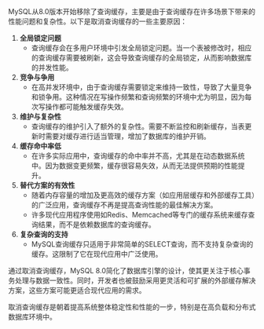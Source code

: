 <font style="color:rgba(0, 0, 0, 0.82);">MySQL从8.0版本开始移除了查询缓存，主要是由于查询缓存在许多场景下带来的性能问题和复杂性。以下是取消查询缓存的一些主要原因：</font>

1. **<font style="color:rgba(0, 0, 0, 0.82);">全局锁定问题</font>**
    - <font style="color:rgba(0, 0, 0, 0.82);">查询缓存会在多用户环境中引发全局锁定问题。当一个表被修改时，相应的查询缓存需要被刷新，这会导致查询缓存的全局锁定，从而影响数据库的并发性能。</font>
2. **<font style="color:rgba(0, 0, 0, 0.82);">竞争与争用</font>**
    - <font style="color:rgba(0, 0, 0, 0.82);">在高并发环境中，由于查询缓存需要锁定来维持一致性，导致了大量竞争和锁争用。这种情况在写操作频繁和查询频繁的环境中尤为明显，因为每次写操作都可能触发缓存失效。</font>
3. **<font style="color:rgba(0, 0, 0, 0.82);">维护与复杂性</font>**
    - <font style="color:rgba(0, 0, 0, 0.82);">查询缓存的维护引入了额外的复杂性。需要不断监控和刷新缓存，当表更新时需要对缓存进行适当管理，增加了数据库的维护开销。</font>
4. **<font style="color:rgba(0, 0, 0, 0.82);">缓存命中率低</font>**
    - <font style="color:rgba(0, 0, 0, 0.82);">在许多实际应用中，查询缓存的命中率并不高，尤其是在动态数据系统中。因为数据变更频繁，缓存很容易失效，从而无法提供预期的性能提升。</font>
5. **<font style="color:rgba(0, 0, 0, 0.82);">替代方案的有效性</font>**
    - <font style="color:rgba(0, 0, 0, 0.82);">随着内存容量的增加及更高效的缓存方案（如应用层缓存和外部缓存工具）的广泛应用，查询缓存不再是提高查询性能的最佳解决方案。</font>
    - <font style="color:rgba(0, 0, 0, 0.82);">许多现代应用程序使用如Redis、Memcached等专门的缓存系统来缓存查询结果，而不是依赖数据库的查询缓存。</font>
6. **<font style="color:rgba(0, 0, 0, 0.82);">复杂查询的支持</font>**
    - <font style="color:rgba(0, 0, 0, 0.82);">MySQL查询缓存只适用于非常简单的SELECT查询，而不支持复杂查询的缓存。这限制了它在现代应用中广泛使用。</font>

<font style="color:rgba(0, 0, 0, 0.82);">通过取消查询缓存，MySQL 8.0简化了数据库引擎的设计，使其更关注于核心事务处理与数据一致性。同时，开发者也被鼓励采用更灵活和可扩展的外部缓存解决方案，这些方案可能更适合现代应用的需求。</font>

<font style="color:rgba(0, 0, 0, 0.82);">取消查询缓存是朝着提高系统整体稳定性和性能的一步，特别是在高负载和分布式数据库环境中。</font>

